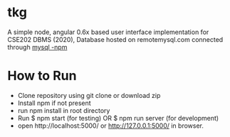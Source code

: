 # tkg
A simple node, angular 0.6x based user interface implementation for CSE202 DBMS (2020), Database hosted on remotemysql.com connected through [mysql -npm](https://www.npmjs.com/package/mysql)
# How to Run
* Clone repository using git clone or download zip
* Install npm if not present
* run npm install in root directory
* Run $ npm start (for testing) OR $ npm run server (for development)
* open http://localhost:5000/ or http://127.0.0.1:5000/ in browser.
